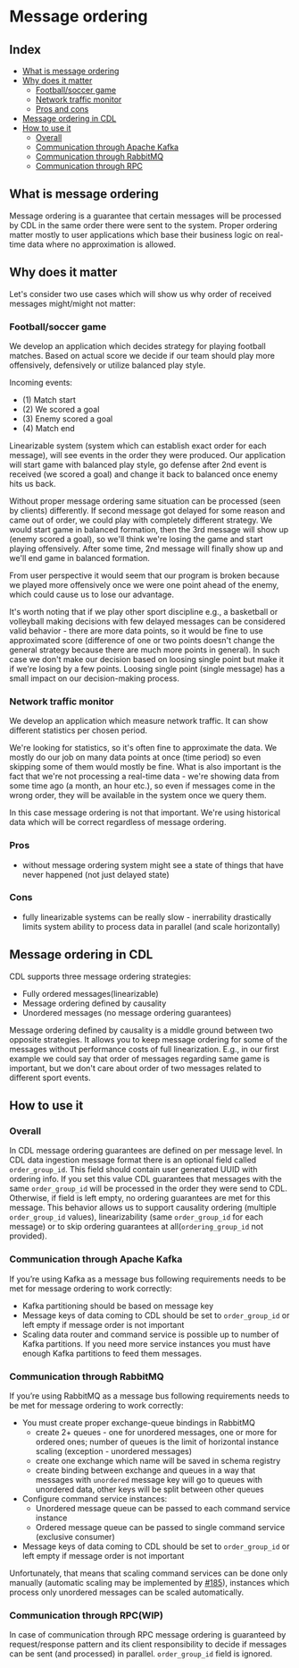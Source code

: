 # Message ordering

## Index
- [What is message ordering](#what_is)
- [Why does it matter](#why)
    - [Football/soccer game](#soccer)
    - [Network traffic monitor](#trafic_monitor)
    - [Pros and cons](#pros)
- [Message ordering in CDL](#message_ordering_in_cdl)
- [How to use it](#how_to_use)
    - [Overall](#overall)
    - [Communication through Apache Kafka](#kafka)
    - [Communication through RabbitMQ](#rabbit)
    - [Communication through RPC](#rpc)
  

## <a name="what_is"></a>What is message ordering 
Message ordering is a guarantee that certain messages will be processed by CDL in the same order there were sent to the system. Proper ordering matter mostly to user applications which base their business logic on real-time data where no approximation is allowed. 

## <a name="why"></a>Why does it matter 
Let's consider two use cases which will show us why order of received messages might/might not matter: 

### <a name="soccer"></a>Football/soccer game 
We develop an application which decides strategy for playing football matches. Based on actual score we decide if our team should play more offensively, defensively or utilize balanced play style. 

Incoming events: 
- (1) Match start 
- (2) We scored a goal 
- (3) Enemy scored a goal 
- (4) Match end 

Linearizable system (system which can establish exact order for each message), will see events in the order they were produced. Our application will start game with balanced play style, go defense after 2nd event is received (we scored a goal) and change it back to balanced once enemy hits us back. 

Without proper message ordering same situation can be processed (seen by clients) differently. If second message got delayed for some reason and came out of order, we could play with completely different strategy. We would start game in balanced formation, then the 3rd message will show up (enemy scored a goal), so we'll think we're losing the game and start playing offensively. After some time, 2nd message will finally show up and we'll end game in balanced formation. 

From user perspective it would seem that our program is broken because we played more offensively once we were one point ahead of the enemy, which could cause us to lose our advantage. 

It's worth noting that if we play other sport discipline e.g., a basketball or volleyball making decisions with few delayed messages can be considered valid behavior - there are more data points, so it would be fine to use approximated score (difference of one or two points doesn't change the general strategy because there are much more points in general). In such case we don't make our decision based on loosing single point but make it if we're losing by a few points. Loosing single point (single message) has a small impact on our decision-making process. 

### <a name="trafic_monitor"></a>Network traffic monitor 
We develop an application which measure network traffic. It can show different statistics per chosen period. 

We're looking for statistics, so it's often fine to approximate the data. We mostly do our job on many data points at once (time period) so even skipping some of them would mostly be fine. What is also important is the fact that we're not processing a real-time data - we're showing data from some time ago (a month, an hour etc.), so even if messages come in the wrong order, they will be available in the system once we query them. 

In this case message ordering is not that important. We're using historical data which will be correct regardless of message ordering.  

### <a name="pros"></a>Pros 
- without message ordering system might see a state of things that have never happened (not just delayed state) 

### <a name="cons"></a>Cons 
- fully linearizable systems can be really slow - inerrability drastically limits system ability to process data in parallel (and scale horizontally) 

## <a name="message_ordering_in_cdl"></a>Message ordering in CDL 
CDL supports three message ordering strategies: 
- Fully ordered messages(linearizable) 
- Message ordering defined by causality 
- Unordered messages (no message ordering guarantees) 

Message ordering defined by causality is a middle ground between two opposite strategies. It allows you to keep message ordering for some of the messages without performance costs of full linearization. E.g., in our first example we could say that order of messages regarding same game is important, but we don't care about order of two messages related to different sport events. 

## <a name="how_to_use"></a>How to use it 
### <a name="overall"></a>Overall 
In CDL message ordering guarantees are defined on per message level. In CDL data ingestion message format there is an optional field called `order_group_id`. This field should contain user generated UUID with ordering info. If you set this value CDL guarantees that messages with the same `order_group_id` will be processed in the order they were send to CDL. Otherwise, if field is left empty, no ordering guarantees are met for this message. This behavior allows us to support causality ordering (multiple `order_group_id` values), linearizability (same `order_group_id` for each message) or to skip ordering guarantees at all(`ordering_group_id` not provided). 

### <a name="kafka"></a>Communication through Apache Kafka 
If you’re using Kafka as a message bus following requirements needs to be met for message ordering to work correctly: 
- Kafka partitioning should be based on message key 
- Message keys of data coming to CDL should be set to `order_group_id` or left empty if message order is not important
- Scaling data router and command service is possible up to number of Kafka partitions. If you need more service instances you must have enough Kafka partitions to feed them messages. 

### <a name="rabbit"></a>Communication through RabbitMQ 
If you’re using RabbitMQ as a message bus following requirements needs to be met for message ordering to work correctly: 
- You must create proper exchange-queue bindings in RabbitMQ 
    - create 2+ queues - one for unordered messages, one or more for ordered ones; number of queues is the limit of horizontal instance scaling (exception - unordered messages) 
    - create one exchange which name will be saved in schema registry
    - create binding between exchange and queues in a way that messages with `unordered` message key will go to queues with unordered data, other keys will be split between other queues 
- Configure command service instances: 
    - Unordered message queue can be passed to each command service instance 
    - Ordered message queue can be passed to single command service (exclusive consumer) 
- Message keys of data coming to CDL should be set to `order_group_id` or left empty if message order is not important

Unfortunately, that means that scaling command services can be done only manually (automatic scaling may be implemented by [#185](https://github.com/epiphany-platform/CommonDataLayer/issues/185)), instances which process only unordered messages can be scaled automatically. 

### <a name="rpc"></a>Communication through RPC(WIP) 
In case of communication through RPC message ordering is guaranteed by request/response pattern and its client responsibility to decide if messages can be sent (and processed) in parallel. `order_group_id` field is ignored. 
 
